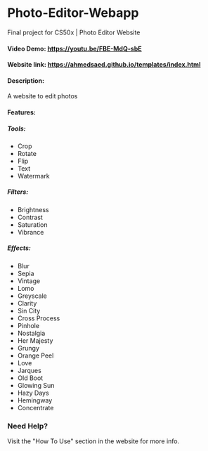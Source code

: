 # Photo-Editor-Webapp
Final project for CS50x | Photo Editor Website

#### Video Demo: <https://youtu.be/FBE-MdQ-sbE>

#### Website link: <https://ahmedsaed.github.io/templates/index.html>

#### Description:
A website to edit photos

#### Features:
##### Tools: 
- Crop
- Rotate
- Flip 
- Text
- Watermark
##### Filters:
- Brightness
- Contrast
- Saturation
- Vibrance
##### Effects:
- Blur
- Sepia
- Vintage
- Lomo
- Greyscale
- Clarity
- Sin City
- Cross Process
- Pinhole
- Nostalgia
- Her Majesty
- Grungy
- Orange Peel
- Love
- Jarques
- Old Boot
- Glowing Sun
- Hazy Days
- Hemingway
- Concentrate

### Need Help?
Visit the "How To Use" section in the website for more info.